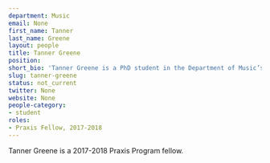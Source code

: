 ```yaml
---
department: Music
email: None
first_name: Tanner
last_name: Greene
layout: people
title: Tanner Greene
position:
short_bio: 'Tanner Greene is a PhD student in the Department of Music’s Critical and Comparative Studies program. He’s awesome.'
slug: tanner-greene
status: not_current
twitter: None
website: None
people-category:
- student
roles:
- Praxis Fellow, 2017-2018
---
```

Tanner Greene is a 2017-2018 Praxis Program fellow.
